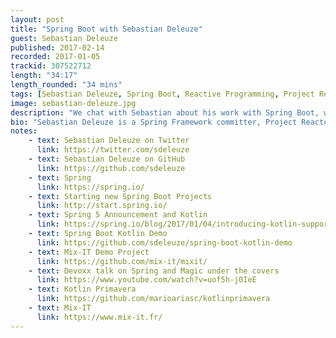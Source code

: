 ```yaml
---
layout: post
title: "Spring Boot with Sebastian Deleuze"
guest: Sebastian Deleuze
published: 2017-02-14
recorded: 2017-01-05
trackid: 307522712
length: "34:17" 
length_rounded: "34 mins" 
tags: [Sebastian Deleuze, Spring Boot, Reactive Programming, Project Reactor]
image: sebastian-deleuze.jpg
description: "We chat with Sebastian about his work with Spring Boot, where Kotlin fits in, what features it brings for Spring Boot developers as well as other things he's working on."
bio: "Sebastian Deleuze is a Spring Framework committer, Project Reactor committer, organiser of Mix-IT conference and speaker"
notes: 
    - text: Sebastian Deleuze on Twitter
      link: https://twitter.com/sdeleuze
    - text: Sebastian Deleuze on GitHub
      link: https://github.com/sdeleuze
    - text: Spring  
      link: https://spring.io/
    - text: Starting new Spring Boot Projects
      link: http://start.spring.io/
    - text: Spring 5 Announcement and Kotlin 
      link: https://spring.io/blog/2017/01/04/introducing-kotlin-support-in-spring-framework-5-0
    - text: Spring Boot Kotlin Demo
      link: https://github.com/sdeleuze/spring-boot-kotlin-demo
    - text: Mix-IT Demo Project
      link: https://github.com/mix-it/mixit/
    - text: Devoxx talk on Spring and Magic under the covers
      link: https://www.youtube.com/watch?v=uof5h-j0IeE
    - text: Kotlin Primavera
      link: https://github.com/marioariasc/kotlinprimavera
    - text: Mix-IT 
      link: https://www.mix-it.fr/
---
```

